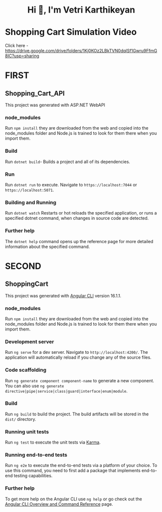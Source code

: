 <h1 align="center">Hi 👋, I'm Vetri Karthikeyan</h1>

# Shopping Cart Simulation Video

Click here - https://drive.google.com/drive/folders/1Kj0KOz2LBkTVN0dqlSf1Gwru9FfmG8IC?usp=sharing

# FIRST

## Shopping_Cart_API

This project was generated with ASP.NET WebAPI

### node_modules

Run `npm install` they are downloaded from the web and copied into the node_modules folder and Node.js is trained to look for them there when you import them.

### Build

Run `dotnet build`- Builds a project and all of its dependencies.

### Run

Run `dotnet run` to execute. Navigate to `https://localhost:7044` or `https://localhost:5071`.

### Building and Running

Run `dotnet watch` Restarts or hot reloads the specified application, or runs a specified dotnet command, when changes in source code are detected. 

### Further help

The `dotnet help` command opens up the reference page for more detailed information about the specified command.

# SECOND

## ShoppingCart

This project was generated with [Angular CLI](https://github.com/angular/angular-cli) version 16.1.1.

### node_modules

Run `npm install` they are downloaded from the web and copied into the node_modules folder and Node.js is trained to look for them there when you import them.

### Development server

Run `ng serve` for a dev server. Navigate to `http://localhost:4200/`. The application will automatically reload if you change any of the source files.

### Code scaffolding

Run `ng generate component component-name` to generate a new component. You can also use `ng generate directive|pipe|service|class|guard|interface|enum|module`.

### Build

Run `ng build` to build the project. The build artifacts will be stored in the `dist/` directory.

### Running unit tests

Run `ng test` to execute the unit tests via [Karma](https://karma-runner.github.io).

### Running end-to-end tests

Run `ng e2e` to execute the end-to-end tests via a platform of your choice. To use this command, you need to first add a package that implements end-to-end testing capabilities.

### Further help

To get more help on the Angular CLI use `ng help` or go check out the [Angular CLI Overview and Command Reference](https://angular.io/cli) page.
